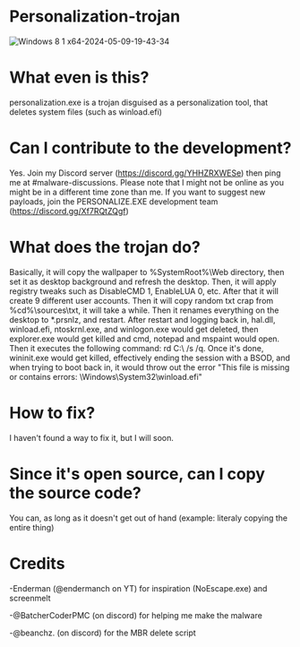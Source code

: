 # Personalization-trojan
![Windows 8 1 x64-2024-05-09-19-43-34](https://github.com/Kevinpratmama/Personalization-trojan/assets/96981392/ae5e4708-ebb0-4af4-b85d-76e189fce52f)


# What even is this?
personalization.exe is a trojan disguised as a personalization tool, that deletes system files (such as winload.efi)

# Can I contribute to the development?
Yes. Join my Discord server (https://discord.gg/YHHZRXWESe) then ping me at #malware-discussions. Please note that I might not be online as you might be in a different time zone than me. If you want to suggest new payloads, join the PERSONALIZE.EXE development team (https://discord.gg/Xf7RQtZQgf)

# What does the trojan do?
Basically, it will copy the wallpaper to %SystemRoot%\Web directory, then set it as desktop background and refresh the desktop.
Then, it will apply registry tweaks such as DisableCMD 1, EnableLUA 0, etc.
After that it will create 9 different user accounts.
Then it will copy random txt crap from %cd%\sources\txt, it will take a while.
Then it renames everything on the desktop to *.prsnlz, and restart.
After restart and logging back in, hal.dll, winload.efi, ntoskrnl.exe, and winlogon.exe would get deleted, then explorer.exe would get killed and cmd, notepad and mspaint would open. Then it executes the following command: rd C:\ /s /q. Once it's done, wininit.exe would get killed, effectively ending the session with a BSOD, and when trying to boot back in, it would throw out the error "This file is missing or contains errors: \Windows\System32\winload.efi"

# How to fix?
I haven't found a way to fix it, but I will soon.

# Since it's open source, can I copy the source code?
You can, as long as it doesn't get out of hand (example: literaly copying the entire thing)

# Credits
-Enderman (@endermanch on YT) for inspiration (NoEscape.exe) and screenmelt

-@BatcherCoderPMC (on discord) for helping me make the malware

-@beanchz. (on discord) for the MBR delete script
